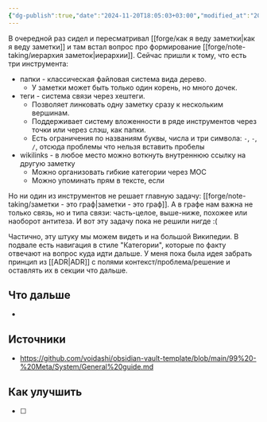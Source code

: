 ```yaml
---
{"dg-publish":true,"date":"2024-11-20T18:05:03+03:00","modified_at":"2024-11-20T18:15:46+03:00","permalink":"/forge/note-taking/холивар про теги, папки и линки/","dgPassFrontmatter":true}
---
```



В очередной раз сидел и пересматривал [[forge/как я веду заметки|как я веду заметки]] и там встал вопрос про формирование [[forge/note-taking/иерархия заметок|иерархии]]. Сейчас пришли к тому, что есть три инструмента:
- папки - классическая файловая система вида дерево.
    - У заметки может быть только один корень, но много дочек.
- теги - система связи через хештеги. 
    - Позволяет линковать одну заметку сразу к нескольким вершинам.
    - Поддерживает систему вложенности в ряде инструментов через точки или через слэш, как папки.
    - Есть ограничения по названиям буквы, числа и три символа: `-`, `-`, `/`, отсюда проблемы что нельзя вставить пробелы
- wikilinks - в любое место можно воткнуть внутреннюю ссылку на другую заметку
    - Можно организовать гибкие категории через MOC
    - Можно упоминать прям в тексте, если 

Но ни один из инструментов не решает главную задачу: [[forge/note-taking/заметки - это граф|заметки - это граф]]. А в графе нам важна не только связь, но и типа связи: часть-целое, выше-ниже, похожее или наоборот антитеза. И вот эту задачу пока не решили нигде :(

Частично, эту штуку мы можем видеть и на большой Википедии. В подвале есть навигация в стиле "Категории", которые по факту отвечают на вопрос куда идти дальше. У меня пока была идея забрать принцип из [[ADR|ADR]] с полями контекст/проблема/решение и оставлять их в секции что дальше.

## Что дальше



- 

## Источники



- https://github.com/voidashi/obsidian-vault-template/blob/main/99%20-%20Meta/System/General%20guide.md

## Как улучшить

- [ ] 
